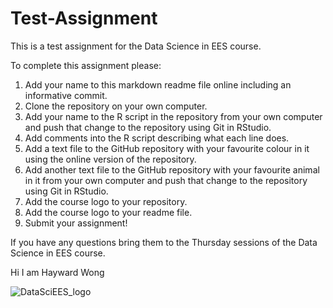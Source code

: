 # Test-Assignment
This is a test assignment for the Data Science in EES course.

To complete this assignment please:

1. Add your name to this markdown readme file online including an informative commit.
2. Clone the repository on your own computer.
3. Add your name to the R script in the repository from your own computer and push that change to the repository using Git in RStudio.
4. Add comments into the R script describing what each line does.
5. Add a text file to the GitHub repository with your favourite colour in it using the online version of the repository.
6. Add another text file to the GitHub repository with your favourite animal in it from your own computer and push that change to the repository using Git in RStudio.
7. Add the course logo to your repository.
8. Add the course logo to your readme file.
9. Submit your assignment!

If you have any questions bring them to the Thursday sessions of the Data Science in EES course.

Hi I am Hayward Wong

![DataSciEES_logo](https://user-images.githubusercontent.com/91271258/136239893-37a1bcdd-4643-4e61-9cff-368f30e1767f.jpg)

